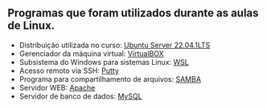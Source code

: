 ## Programas que foram utilizados durante as aulas de Linux.

* Distribuição utilizada no curso: [Ubuntu Server 22.04.1LTS](https://ubuntu.com/download/server)
* Gerenciador da máquina virtual: [VirtualBOX](https://www.virtualbox.org/)
* Subsistema do Windows para sistemas Linux: [WSL](https://docs.microsoft.com/pt-br/windows/wsl/install)
* Acesso remoto via SSH: [Putty](https://www.chiark.greenend.org.uk/~sgtatham/putty/latest.html)
* Programa para compartilhamento de arquivos: [SAMBA](https://www.samba.org)
* Servidor WEB: [Apache](https://www.apache.org)
* Servidor de banco de dados: [MySQL](https://www.mysql.com/)
